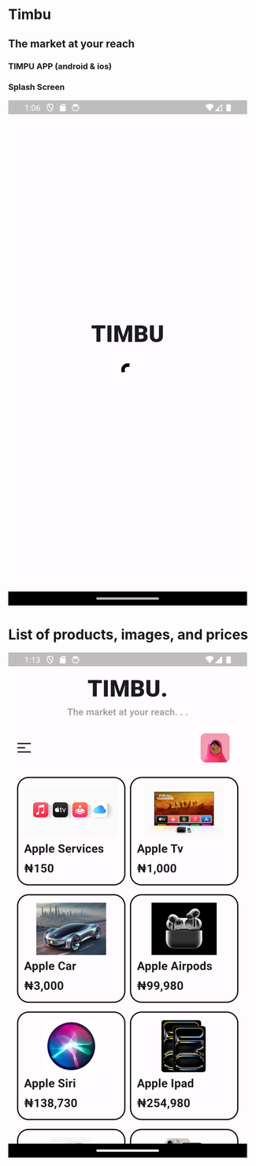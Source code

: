 # Timbu
## The market at your reach 

### TIMPU APP (android & ios)


### Splash Screen
![image info](Screenshot/screen1.png)

# List of products, images, and prices
![image info](Screenshot/screen2.png)


